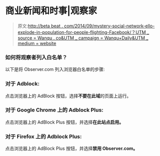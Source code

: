 # 商业新闻和时事|观察家

> 原文:[http://beta beat . com/2014/09/mystery-social-network-ello-explode-in-population-for-people-flighting-Facebook/？UTM _ source = Wanqu . co&UTM _ campaign = Wanqu+Daily&UTM _ medium = website](http://betabeat.com/2014/09/mysterious-social-network-ello-explodes-in-popularity-for-people-fleeing-facebook/?utm_source=wanqu.co&utm_campaign=Wanqu+Daily&utm_medium=website)

### 如何将观察者列入白名单？

以下是将 Observer.com 列入浏览器白名单的步骤:

### 对于 Adblock:

点击浏览器上的 AdBlock 按钮，选择**不要在此域**的页面上运行。

### 对于 Google Chrome 上的 Adblock Plus:

点击浏览器上的 AdBlock Plus 按钮，并选择**在此站点启用。**

### 对于 Firefox 上的 Adblock Plus:

点击浏览器上的 AdBlock Plus 按钮，并选择**禁用 Observer.com。**